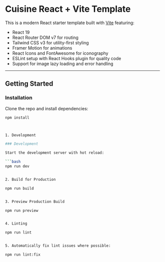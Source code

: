 # Cuisine React + Vite Template

This is a modern React starter template built with [Vite](https://vitejs.dev/) featuring:

- React 19
- React Router DOM v7 for routing
- Tailwind CSS v3 for utility-first styling
- Framer Motion for animations
- React Icons and FontAwesome for iconography
- ESLint setup with React Hooks plugin for quality code
- Support for image lazy loading and error handling

---

## Getting Started

### Installation

Clone the repo and install dependencies:

```bash
npm install



1. Development

### Development

Start the development server with hot reload:

```bash
npm run dev


2. Build for Production

npm run build


3. Preview Production Build

npm run preview


4. Linting

npm run lint


5. Automatically fix lint issues where possible:

npm run lint:fix


